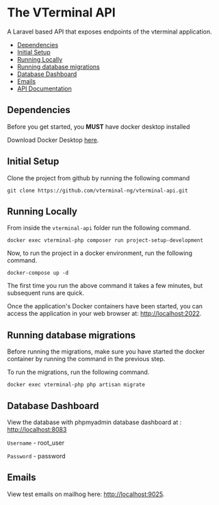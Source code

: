 # The VTerminal API

A Laravel based API that exposes endpoints of the vterminal application.

-   [Dependencies](#dependencies)
-   [Initial Setup](#initial-setup)
-   [Running Locally](#running-locally)
-   [Running database migrations](#running-database-migrations)
-   [Database Dashboard](#database-dashboard)
-   [Emails](#emails)
-   [API Documentation](#api-documentation)

## Dependencies

Before you get started, you **MUST** have docker desktop installed

Download Docker Desktop [here](https://www.docker.com/products/docker-desktop).

## Initial Setup

Clone the project from github by running the following command

```
git clone https://github.com/vterminal-ng/vterminal-api.git
```

## Running Locally

From inside the `vterminal-api` folder run the following command.

```
docker exec vterminal-php composer run project-setup-development
```

Now, to run the project in a docker environment, run the following command.

```
docker-compose up -d
```

The first time you run the above command it takes a few minutes, but subsequent runs are quick.

Once the application's Docker containers have been started, you can access the application in your web browser at: [http://localhost:2022](http://localhost:2022).

## Running database migrations

Before running the migrations, make sure you have started the docker container by running the command in the previous step.

To run the migrations, run the following command.

```
docker exec vterminal-php php artisan migrate
```

## Database Dashboard

View the database with phpmyadmin database dashboard at : [http://localhost:8083](http://localhost:8083)

`Username` - root_user

`Password` - password

## Emails

View test emails on mailhog here: [http://localhost:9025](http://localhost:9025).

<!-- ## API Documentation

View the API documentation at [http://localhost:2022/docs](http://localhost:2022/docs). -->
